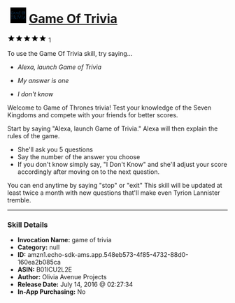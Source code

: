 # &nbsp;<img src="skill_icon" alt="Game Of Trivia icon" width="36"> [Game Of Trivia](http://alexa.amazon.com/#skills/amzn1.echo-sdk-ams.app.548eb573-4f85-4732-88d0-160ea2b085ca)
![5 stars](../../images/ic_star_black_18dp_1x.png)![5 stars](../../images/ic_star_black_18dp_1x.png)![5 stars](../../images/ic_star_black_18dp_1x.png)![5 stars](../../images/ic_star_black_18dp_1x.png)![5 stars](../../images/ic_star_black_18dp_1x.png) 1

To use the Game Of Trivia skill, try saying...

* *Alexa, launch Game of Trivia*

* *My answer is one*

* *I don't know*

Welcome to Game of Thrones trivia! Test your knowledge of the Seven Kingdoms and compete with your friends for better scores.

Start by saying "Alexa, launch Game of Trivia."
Alexa will then explain the rules of the game.
- She'll ask you 5 questions
- Say the number of the answer you choose
- If you don't know simply say, "I Don't Know" and she'll adjust your score accordingly after moving on to the next question.

You can end anytime by saying "stop" or "exit" 
This skill will be updated at least twice a month with new questions that'll make even Tyrion Lannister tremble.

***

### Skill Details

* **Invocation Name:** game of trivia
* **Category:** null
* **ID:** amzn1.echo-sdk-ams.app.548eb573-4f85-4732-88d0-160ea2b085ca
* **ASIN:** B01ICU2L2E
* **Author:** Olivia Avenue Projects
* **Release Date:** July 14, 2016 @ 02:27:34
* **In-App Purchasing:** No
